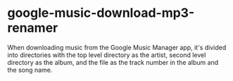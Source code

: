 # google-music-download-mp3-renamer

When downloading music from the Google Music Manager app, it's divided into directories with the top level directory as the artist, second level directory as the album, and the file as the track number in the album and the song name.